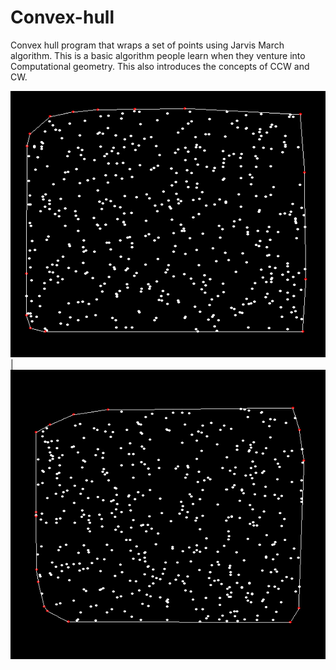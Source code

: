 # Convex-hull
Convex hull program that wraps a set of points using Jarvis March algorithm. This is a basic algorithm people learn when they venture into Computational geometry. This also introduces the concepts of CCW and CW.

![](convex_1.PNG) | ![](convex_2.PNG)
